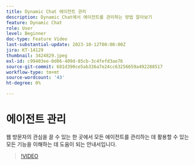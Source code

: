 ```yaml
---
title: Dynamic Chat 에이전트 관리
description: Dynamic Chat에서 에이전트를 관리하는 방법 알아보기
feature: Dynamic Chat
role: User
level: Beginner
doc-type: Feature Video
last-substantial-update: 2023-10-12T00:00:00Z
jira: KT-14129
thumbnail: 3424829.jpeg
exl-id: c99403ee-0d06-409d-85cb-3c4fefd3ae76
source-git-commit: 681d390ce5ab336a7e24cc63256659a492288517
workflow-type: tm+mt
source-wordcount: '43'
ht-degree: 0%

---
```


# 에이전트 관리

웹 방문자의 관심을 끌 수 있는 한 곳에서 모든 에이전트를 관리하는 데 활용할 수 있는 모든 기능을 이해하는 데 도움이 되는 안내서입니다.


>[!VIDEO](https://video.tv.adobe.com/v/3447240/?learn=on&captions=kor)
